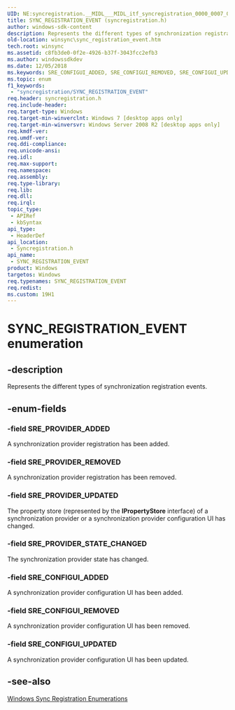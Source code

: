 ```yaml
---
UID: NE:syncregistration.__MIDL___MIDL_itf_syncregistration_0000_0007_0001
title: SYNC_REGISTRATION_EVENT (syncregistration.h)
author: windows-sdk-content
description: Represents the different types of synchronization registration events.
old-location: winsync\sync_registration_event.htm
tech.root: winsync
ms.assetid: c8fb3de0-0f2e-4926-b37f-3043fcc2efb3
ms.author: windowssdkdev
ms.date: 12/05/2018
ms.keywords: SRE_CONFIGUI_ADDED, SRE_CONFIGUI_REMOVED, SRE_CONFIGUI_UPDATED, SRE_PROVIDER_ADDED, SRE_PROVIDER_REMOVED, SRE_PROVIDER_STATE_CHANGED, SRE_PROVIDER_UPDATED, SYNC_REGISTRATION_EVENT, SYNC_REGISTRATION_EVENT enumeration [Windows Sync], syncregistration/SRE_CONFIGUI_ADDED, syncregistration/SRE_CONFIGUI_REMOVED, syncregistration/SRE_CONFIGUI_UPDATED, syncregistration/SRE_PROVIDER_ADDED, syncregistration/SRE_PROVIDER_REMOVED, syncregistration/SRE_PROVIDER_STATE_CHANGED, syncregistration/SRE_PROVIDER_UPDATED, syncregistration/SYNC_REGISTRATION_EVENT, winsync.sync_registration_event
ms.topic: enum
f1_keywords: 
 - "syncregistration/SYNC_REGISTRATION_EVENT"
req.header: syncregistration.h
req.include-header: 
req.target-type: Windows
req.target-min-winverclnt: Windows 7 [desktop apps only]
req.target-min-winversvr: Windows Server 2008 R2 [desktop apps only]
req.kmdf-ver: 
req.umdf-ver: 
req.ddi-compliance: 
req.unicode-ansi: 
req.idl: 
req.max-support: 
req.namespace: 
req.assembly: 
req.type-library: 
req.lib: 
req.dll: 
req.irql: 
topic_type:
 - APIRef
 - kbSyntax
api_type:
 - HeaderDef
api_location:
 - Syncregistration.h
api_name:
 - SYNC_REGISTRATION_EVENT
product: Windows
targetos: Windows
req.typenames: SYNC_REGISTRATION_EVENT
req.redist: 
ms.custom: 19H1
---
```


# SYNC_REGISTRATION_EVENT enumeration


## -description


Represents the different types of synchronization registration events.


## -enum-fields




### -field SRE_PROVIDER_ADDED

A synchronization provider registration has been added.


### -field SRE_PROVIDER_REMOVED

A synchronization provider registration has been removed.


### -field SRE_PROVIDER_UPDATED

The property store (represented by the <b>IPropertyStore</b> interface) of a synchronization provider or a synchronization provider configuration UI has changed.


### -field SRE_PROVIDER_STATE_CHANGED

The synchronization provider state has changed.


### -field SRE_CONFIGUI_ADDED

A synchronization provider configuration UI has been added.


### -field SRE_CONFIGUI_REMOVED

A synchronization provider configuration UI has been removed.


### -field SRE_CONFIGUI_UPDATED

A synchronization provider configuration UI has been updated.


## -see-also




<a href="https://docs.microsoft.com/previous-versions/windows/desktop/winsync/windows-sync-registration-enumerations">Windows Sync Registration Enumerations</a>
 

 

